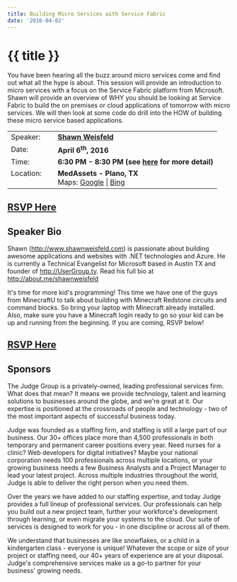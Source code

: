 ```yaml
---
title: Building Micro Services with Service Fabric
date: '2016-04-02'
---
```

# {{ title }}

You have been hearing all the buzz around micro services come and find out what all the hype is about. This session will provide an introduction to micro services with a focus on the Service Fabric platform from Microsoft. Shawn will provide an overview of WHY you should be looking at Service Fabric to build the on premises or cloud applications of tomorrow with micro services. We will then look at some code do drill into the HOW of building these micro service based applications.

<table><tbody><tr><td>Speaker:</td><td>&nbsp;</td><td><b><a title="Shawn Weisfeld" target="_blank" href="http://www.shawnweisfeld.com">Shawn Weisfeld</a></b></td></tr><tr><td>Date:</td><td>&nbsp;</td><td><b>April 6<sup>th</sup>, 2016</b></td></tr><tr><td valign="top">Time:</td><td>&nbsp;</td><td><b>6:30 PM - 8:30 PM (see <a title="Location" href="../../location/index.html">here</a> for more detail)</b></td></tr><tr><td valign="top">Location:</td><td>&nbsp;</td><td><b>MedAssets - Plano, TX</b><br>Maps: <a title="Google" target="_blank" href="https://goo.gl/maps/1OyNE">Google</a> | <a title="Bing" target="_blank" href="http://binged.it/1afBEJ9">Bing</a></td></tr></tbody></table>

## [RSVP Here](https://www.eventbrite.com/e/building-micro-services-with-service-fabric-tickets-23867292715)

## Speaker Bio

Shawn (http://www.shawnweisfeld.com) is passionate about building awesome applications and websites with .NET technologies and Azure. He is currently a Technical Evangelist for Microsoft based in Austin TX and founder of http://UserGroup.tv. Read his full bio at http://about.me/shawnweisfeld

It's time for more kid's programming! This time we have one of the guys from MinecraftU to talk about building with Minecraft Redstone circuits and command blocks. So bring your laptop with Minecraft already installed. Also, make sure you have a Minecraft login ready to go so your kid can be up and running from the beginning. If you are coming, RSVP below!

## [RSVP Here](https://www.eventbrite.com/e/april-2016-nddnug-kids-night-tickets-23867642762)

## Sponsors

The Judge Group is a privately-owned, leading professional services firm. What does that mean? It means we provide technology, talent and learning solutions to businesses around the globe, and we're great at it. Our expertise is positioned at the crossroads of people and technology - two of the most important aspects of successful business today.

Judge was founded as a staffing firm, and staffing is still a large part of our business. Our 30+ offices place more than 4,500 professionals in both temporary and permanent career positions every year. Need nurses for a clinic? Web developers for digital initiatives? Maybe your national corporation needs 100 professionals across multiple locations, or your growing business needs a few Business Analysts and a Project Manager to lead your latest project. Across multiple industries throughout the world, Judge is able to deliver the right person when you need them.

Over the years we have added to our staffing expertise, and today Judge provides a full lineup of professional services. Our professionals can help you build out a new project team, further your workforce's development through learning, or even migrate your systems to the cloud. Our suite of services is designed to work for you - in one discipline or across all of them.

We understand that businesses are like snowflakes, or a child in a kindergarten class - everyone is unique! Whatever the scope or size of your project or staffing need, our 40+ years of experience are at your disposal. Judge's comprehensive services make us a go-to partner for your business' growing needs.​
    
